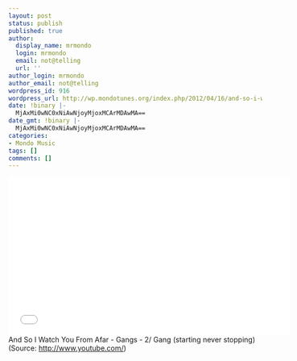 ```yaml
---
layout: post
status: publish
published: true
author:
  display_name: mrmondo
  login: mrmondo
  email: not@telling
  url: ''
author_login: mrmondo
author_email: not@telling
wordpress_id: 916
wordpress_url: http://wp.mondotunes.org/index.php/2012/04/16/and-so-i-watch-you-from-afar-gangs-2-gang/
date: !binary |-
  MjAxMi0wNC0xNiAwNjoyMjoxMCArMDAwMA==
date_gmt: !binary |-
  MjAxMi0wNC0xNiAwNjoyMjoxMCArMDAwMA==
categories:
- Mondo Music
tags: []
comments: []
---
```

<iframe width="560" height="315" src="//www.youtube.com/embed/QBKg_Zw4SvE" frameborder="0"> </iframe>
And So I Watch You From Afar - Gangs - 2/ Gang (starting never stopping)
<div class="attribution">(<span>Source:</span> <a href="http://www.youtube.com/">http://www.youtube.com/</a>)</div>
